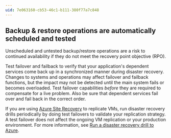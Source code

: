```yaml
---
uid: 7e063160-cb53-46c1-b111-380f77a7c848
---
```

## Backup & restore operations are automatically scheduled and tested

<div class="alert is-warning"><p>Unscheduled and untested backup/restore operations are a risk to continued availability if they do not meet the recovery point objective (RPO).</p></div>

Test failover and failback to verify that your application's dependent services come back up in a synchronized manner during disaster recovery. Changes to systems and operations may affect failover and failback functions, but the impact may not be detected until the main system fails or becomes overloaded. Test failover capabilities *before* they are required to compensate for a live problem. Also be sure that dependent services fail over and fail back in the correct order.

If you are using [Azure Site Recovery](/azure/site-recovery/) to replicate VMs, run disaster recovery drills periodically by doing test failovers to validate your replication strategy. A test failover does not affect the ongoing VM replication or your production environment. For more information, see [Run a disaster recovery drill to Azure](/azure/site-recovery/site-recovery-test-failover-to-azure).
